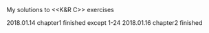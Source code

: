 My solutions to <<K&R C>> exercises

2018.01.14 chapter1 finished except 1-24
2018.01.16 chapter2 finished
